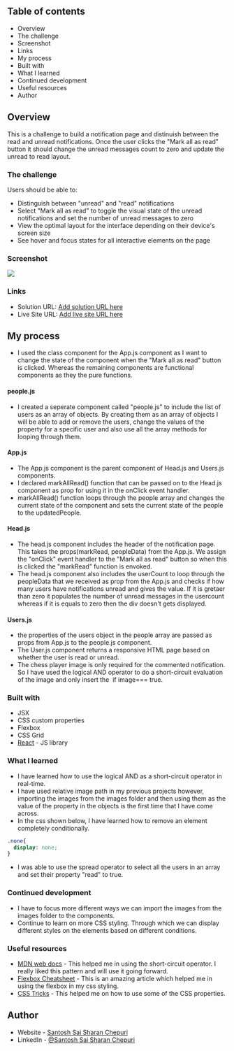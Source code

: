 ## Table of contents

- Overview
- The challenge
- Screenshot
- Links
- My process
- Built with
- What I learned
- Continued development
- Useful resources
- Author


## Overview

This is a challenge to build a notification page and distinuish between the read and unread notifications. Once the user clicks the "Mark all as read" button it should change the unread messages count to zero and update the unread to read layout.

### The challenge

Users should be able to:

- Distinguish between "unread" and "read" notifications
- Select "Mark all as read" to toggle the visual state of the unread notifications and set the number of unread messages to zero
- View the optimal layout for the interface depending on their device's screen size
- See hover and focus states for all interactive elements on the page

### Screenshot

![](./screenshot.jpg)


### Links

- Solution URL: [Add solution URL here](https://your-solution-url.com)
- Live Site URL: [Add live site URL here](https://your-live-site-url.com)

## My process

- I used the class component for the App.js component as I want to change the state of the component when the "Mark all as read" button is clicked. Whereas the remaining components are functional components as they the pure functions.

#### people.js

- I created a seperate component called "people.js" to include the list of users as an array of objects. By creating them as an array of objects I will be able to add or remove the users, change the values of the property for a specific user and also use all the array methods for looping through them.

#### App.js 
- The App.js component is the parent component of Head.js and Users.js components.
- I declared markAllRead() function that can be passed on to the Head.js component as prop for using it in the onClick event handler.
- markAllRead() function loops through the people array and changes the current state of the component and sets the current state of the people to the updatedPeople.

#### Head.js 

- The head.js component includes the header of the notification page. This takes the props(markRead, peopleData) from the App.js. We assign the "onClick" event handler to the "Mark all as read" button so when this is clicked the "markRead" function is envoked.
- The head.js component also includes the userCount to loop through the peopleData that we received as prop from the App.js and checks if how many users have notifications unread and gives the value. If it is gretaer than zero it populates the number of unread messages in the usercount whereas if it is equals to zero then the div doesn't gets displayed.

#### Users.js 

- the properties of the users object in the people array are passed as props from App.js to the people.js component.
- The User.js component returns a responsive HTML page based on whether the user is read or unread.
- The chess player image is only required for the commented notification. So I have used the logical AND operator to do a short-circuit evaluation of the image and only insert the <img> if image=== true.

### Built with

- JSX
- CSS custom properties
- Flexbox
- CSS Grid
- [React](https://reactjs.org/) - JS library

### What I learned

- I have learned how to use the  logical AND as a short-circuit operator in real-time. 
- I have used relative image path in my previous projects however, importing the images from the images folder and then using them as the value of the property in the objects is the first time that I have come across.
- In the css shown below, I have learned how to remove an element completely conditionally. 
```css
.none{
  display: none;
}
```
- I was able to use the spread operator to select all the users in an array and set their property "read" to true. 

### Continued development

- I have to focus more different ways we can import the images from the images folder to the components.
- Continue to learn on more CSS styling. Through which we can display different styles on the elements based on different conditions. 


### Useful resources

- [MDN web docs](https://developer.mozilla.org/en-US/docs/Web/JavaScript/Reference/Operators/Logical_AND) - This helped me in using the short-circuit operator. I really liked this pattern and will use it going forward.
- [Flexbox Cheatsheet](https://darekkay.com/flexbox-cheatsheet/) - This is an amazing article which helped me in using the flexbox in my css styling.
- [CSS Tricks](https://css-tricks.com/almanac/) - This helped me on how to use some of the CSS properties.

## Author

- Website - [Santosh Sai Sharan Chepuri](https://www.your-site.com)
- LinkedIn - [@Santosh Sai Sharan Chepuri](https://www.linkedin.com/in/santosh-sai-sharan-chepuri-19271186/)
